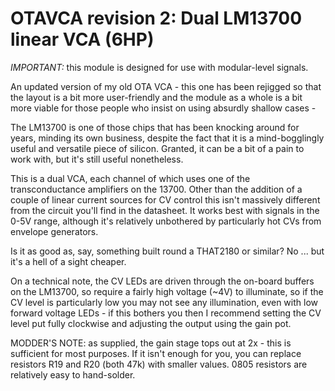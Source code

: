 # OTAVCA revision 2: Dual LM13700 linear VCA (6HP)

*IMPORTANT:* this module is designed for use with modular-level signals.

An updated version of my old OTA VCA - this one has been rejigged so that the layout is a bit more user-friendly and the module as a whole is a bit more viable for those people who insist on using absurdly shallow cases -

The LM13700 is one of those chips that has been knocking around for years, minding its own business, despite the fact that it is a mind-bogglingly useful and versatile piece of silicon. Granted, it can be a bit of a pain to work with, but it's still useful nonetheless.

This is a dual VCA, each channel of which uses one of the transconductance amplifiers on the 13700. Other than the addition of a couple of linear current sources for CV control this isn't massively different from the circuit you'll find in the datasheet. It works best with signals in the 0-5V range, although it's relatively unbothered by particularly hot CVs from envelope generators.

Is it as good as, say, something built round a THAT2180 or similar? No ... but it's a hell of a sight cheaper.

On a technical note, the CV LEDs are driven through the on-board buffers on the LM13700, so require a fairly high voltage (~4V) to illuminate, so if the CV level is particularly low you may not see any illumination, even with low forward voltage LEDs - if this bothers you then I recommend setting the CV level put fully clockwise and adjusting the output using the gain pot.

MODDER'S NOTE: as supplied, the gain stage tops out at 2x - this is sufficient for most purposes. If it isn't enough for you, you can replace resistors R19 and R20 (both 47k) with smaller values. 0805 resistors are relatively easy to hand-solder.
